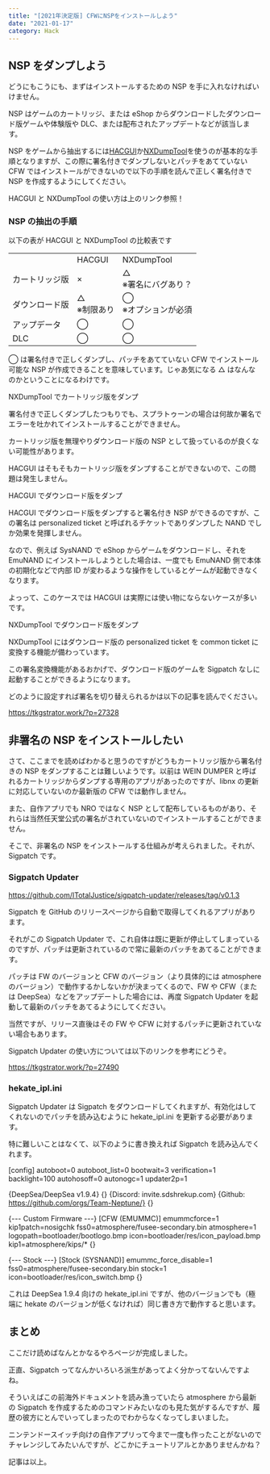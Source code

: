 ```yaml
---
title: "[2021年決定版] CFWにNSPをインストールしよう"
date: "2021-01-17"
category: Hack
---
```


## NSP をダンプしよう

どうにもこうにも、まずはインストールするための NSP を手に入れなければいけません。

NSP はゲームのカートリッジ、または eShop からダウンロードしたダウンロード版ゲームや体験版や DLC、または配布されたアップデートなどが該当します。

NSP をゲームから抽出するには[HACGUI](https://tkgstrator.work/?p=27553)か[NXDumpTool](https://tkgstrator.work/?p=27328)を使うのが基本的な手順となりますが、この際に署名付きでダンプしないとパッチをあてていない CFW ではインストールができないので以下の手順を読んで正しく署名付きで NSP を作成するようにしてください。

HACGUI と NXDumpTool の使い方は上のリンク参照！

### NSP の抽出の手順

以下の表が HACGUI と NXDumpTool の比較表です

<table><tbody><tr><td class="has-text-align-center" data-align="center"></td><td class="has-text-align-center" data-align="center">HACGUI</td><td class="has-text-align-center" data-align="center">NXDumpTool</td></tr><tr><td class="has-text-align-center" data-align="center">カートリッジ版</td><td class="has-text-align-center" data-align="center">×</td><td class="has-text-align-center" data-align="center">△<br>※署名にバグあり？</td></tr><tr><td class="has-text-align-center" data-align="center">ダウンロード版</td><td class="has-text-align-center" data-align="center">△<br>※制限あり</td><td class="has-text-align-center" data-align="center">◯<br>※オプションが必須</td></tr><tr><td class="has-text-align-center" data-align="center">アップデータ</td><td class="has-text-align-center" data-align="center">◯</td><td class="has-text-align-center" data-align="center">◯</td></tr><tr><td class="has-text-align-center" data-align="center">DLC</td><td class="has-text-align-center" data-align="center">◯</td><td class="has-text-align-center" data-align="center">◯</td></tr></tbody></table>

◯ は署名付きで正しくダンプし、パッチをあてていない CFW でインストール可能な NSP が作成できることを意味しています。じゃあ気になる △ はなんなのかということになるわけです。

NXDumpTool でカートリッジ版をダンプ

署名付きで正しくダンプしたつもりでも、スプラトゥーンの場合は何故か署名でエラーを吐かれてインストールすることができません。

カートリッジ版を無理やりダウンロード版の NSP として扱っているのが良くない可能性があります。

HACGUI はそもそもカートリッジ版をダンプすることができないので、この問題は発生しません。

HACGUI でダウンロード版をダンプ

HACGUI でダウンロード版をダンプすると署名付き NSP ができるのですが、この署名は personalized ticket と呼ばれるチケットでありダンプした NAND でしか効果を発揮しません。

なので、例えば SysNAND で eShop からゲームをダウンロードし、それを EmuNAND にインストールしようとした場合は、一度でも EmuNAND 側で本体の初期化などで内部 ID が変わるような操作をしているとゲームが起動できなくなります。

よっって、このケースでは HACGUI は実際には使い物にならないケースが多いです。

NXDumpTool でダウンロード版をダンプ

NXDumpTool にはダウンロード版の personalized ticket を common ticket に変換する機能が備わっています。

この署名変換機能があるおかげで、ダウンロード版のゲームを Sigpatch なしに起動することができるようになります。

どのように設定すれば署名を切り替えられるかは以下の記事を読んでください。

https://tkgstrator.work/?p=27328

## 非署名の NSP をインストールしたい

さて、ここまでを読めばわかると思うのですがどうもカートリッジ版から署名付きの NSP をダンプすることは難しいようです。以前は WEIN DUMPER と呼ばれるカートリッジからダンプする専用のアプリがあったのですが、libnx の更新に対応していないのか最新版の CFW では動作しません。

また、自作アプリでも NRO ではなく NSP として配布しているものがあり、それらは当然任天堂公式の署名がされていないのでインストールすることができません。

そこで、非署名の NSP をインストールする仕組みが考えられました。それが、Sigpatch です。

### Sigpatch Updater

https://github.com/ITotalJustice/sigpatch-updater/releases/tag/v0.1.3

Sigpatch を GitHub のリリースページから自動で取得してくれるアプリがあります。

それがこの Sigpatch Updater で、これ自体は既に更新が停止してしまっているのですが、パッチは更新されているので常に最新のパッチをあてることができます。

パッチは FW のバージョンと CFW のバージョン（より具体的には atmosphere のバージョン）で動作するかしないかが決まってくるので、FW や CFW（または DeepSea）などをアップデートした場合には、再度 Sigpatch Updater を起動して最新のパッチをあてるようにしてください。

当然ですが、リリース直後はその FW や CFW に対するパッチに更新されていない場合もあります。

Sigpatch Updater の使い方については以下のリンクを参考にどうぞ。

https://tkgstrator.work/?p=27490

### hekate_ipl.ini

Sigpatch Updater は Sigpatch をダウンロードしてくれますが、有効化はしてくれないのでパッチを読み込むように hekate_ipl.ini を更新する必要があります。

特に難しいことはなくて、以下のように書き換えれば Sigpatch を読み込んでくれます。

\[config\]
autoboot=0
autoboot_list=0
bootwait=3
verification=1
backlight=100
autohosoff=0
autonogc=1
updater2p=1

{DeepSea/DeepSea v1.9.4}
{}
{Discord: invite.sdshrekup.com}
{Github: https://github.com/orgs/Team-Neptune/}
{}

{--- Custom Firmware ---}
\[CFW (EMUMMC)\]
emummcforce=1
kip1patch=nosigchk
fss0=atmosphere/fusee-secondary.bin
atmosphere=1
logopath=bootloader/bootlogo.bmp
icon=bootloader/res/icon_payload.bmp
kip1=atmosphere/kips/\*
{}

{--- Stock ---}
\[Stock (SYSNAND)\]
emummc_force_disable=1
fss0=atmosphere/fusee-secondary.bin
stock=1
icon=bootloader/res/icon_switch.bmp
{}

これは DeepSea 1.9.4 向けの hekate_ipl.ini ですが、他のバージョンでも（極端に hekate のバージョンが低くなければ）同じ書き方で動作すると思います。

## まとめ

ここだけ読めばなんとかなるやろページが完成しました。

正直、Sigpatch ってなんかいろいろ派生があってよく分かってないんですよね。

そういえばこの前海外ドキュメントを読み漁っていたら atmosphere から最新の Sigpatch を作成するためのコマンドみたいなのも見た気がするんですが、履歴の彼方にとんでいってしまったのでわからなくなってしまいました。

ニンテンドースイッチ向けの自作アプリって今まで一度も作ったことがないのでチャレンジしてみたいんですが、どこかにチュートリアルとかありませんかね？

記事は以上。
